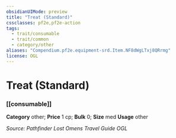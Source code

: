 ```yaml
---
obsidianUIMode: preview
title: "Treat (Standard)"
cssclasses: pf2e,pf2e-action
tags:
  - trait/consumable
  - trait/common
  - category/other
aliases: "Compendium.pf2e.equipment-srd.Item.NF8dWgLTxj8QRrmg"
license: OGL
---
```

# Treat (Standard)

### [[consumable]]

**Category** other; 
**Price** 1 cp; 
**Bulk** 0; **Size** med
**Usage** other



*Source: Pathfinder Lost Omens Travel Guide*
*OGL*